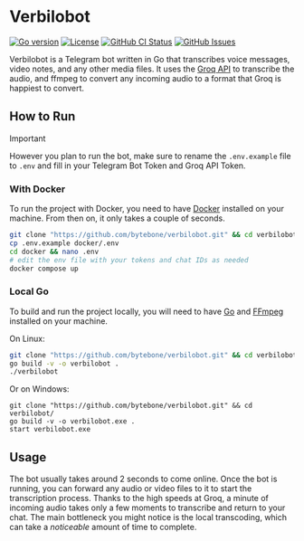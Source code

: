 # Verbilobot

[![Go version](https://img.shields.io/github/go-mod/go-version/bytebone/verbilobot?style=flat-square)]()
[![License](https://img.shields.io/badge/License-CC_BY--NC--SA_4.0-blue?style=flat-square&logo=creativecommons&logoColor=white&link=https%3A%2F%2Fcreativecommons.org%2Flicenses%2Fby-nc-sa%2F4.0%2F)](https://creativecommons.org/licenses/by-nc-sa/4.0)
[![GitHub CI Status](https://img.shields.io/github/actions/workflow/status/bytebone/verbilobot/ci.yml?style=flat-square&logo=github&label=CI)](https://github.com/bytebone/verbilobot/actions/workflows/ci.yml)
[![GitHub Issues](https://img.shields.io/github/issues/bytebone/verbilobot?style=flat-square&label=Issues)](https://github.com/bytebone/verbilobot/issues)

Verbilobot is a Telegram bot written in Go that transcribes voice messages, video notes, and any other media files. It uses the [Groq API](https://groq.com) to transcribe the audio, and ffmpeg to convert any incoming audio to a format that Groq is happiest to convert.

## How to Run

> [!IMPORTANT]  
> However you plan to run the bot, make sure to rename the `.env.example` file to `.env` and fill in your Telegram Bot Token and Groq API Token.

### With Docker

To run the project with Docker, you need to have [Docker](https://www.docker.com/) installed on your machine. From then on, it only takes a couple of seconds.

```bash
git clone "https://github.com/bytebone/verbilobot.git" && cd verbilobot/
cp .env.example docker/.env
cd docker && nano .env
# edit the env file with your tokens and chat IDs as needed
docker compose up
```

### Local Go

To build and run the project locally, you will need to have [Go](https://go.dev/) and [FFmpeg](https://ffmpeg.org/) installed on your machine.

On Linux:
```bash
git clone "https://github.com/bytebone/verbilobot.git" && cd verbilobot/
go build -v -o verbilobot .
./verbilobot
```
Or on Windows: 
```pwsh
git clone "https://github.com/bytebone/verbilobot.git" && cd verbilobot/
go build -v -o verbilobot.exe .
start verbilobot.exe
```

## Usage

The bot usually takes around 2 seconds to come online. Once the bot is running, you can forward any audio or video files to it to start the transcription process. Thanks to the high speeds at Groq, a minute of incoming audio takes only a few moments to transcribe and return to your chat. The main bottleneck you might notice is the local transcoding, which can take a *noticeable* amount of time to complete.

